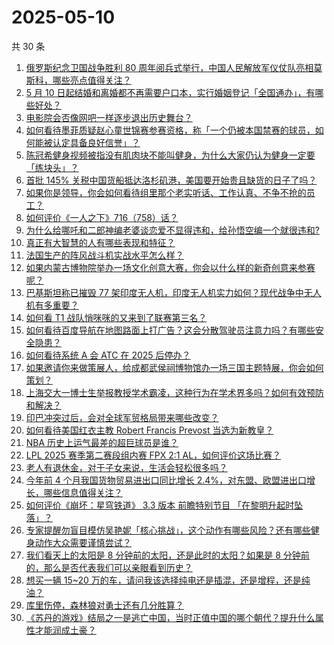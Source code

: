 # 2025-05-10

共 30 条

<!-- BEGIN ZHIHUVIDEO -->
<!-- 最后更新时间 Sat May 10 2025 00:13:39 GMT+0800 (China Standard Time) -->
1. [俄罗斯纪念卫国战争胜利 80 周年阅兵式举行，中国人民解放军仪仗队亮相莫斯科，哪些亮点值得关注？](https://www.zhihu.com/question/1903494137942111658)
1. [5 月 10 日起结婚和离婚都不再需要户口本，实行婚姻登记「全国通办」，有哪些好处？](https://www.zhihu.com/question/1893828674324766743)
1. [电影院会否像网吧一样逐步退出历史舞台？](https://www.zhihu.com/question/1903223641551930740)
1. [如何看待墨菲质疑赵心童世锦赛参赛资格，称「一个仍被本国禁赛的球员，如何能被认定具备良好信誉」？](https://www.zhihu.com/question/1903859936414360405)
1. [陈冠希健身视频被指没有肌肉块不能叫健身，为什么大家仍认为健身一定要「练块头」？](https://www.zhihu.com/question/1900525173792289678)
1. [首批 145% 关税中国货船抵达洛杉矶港，美国要开始贵且缺货的日子了吗？](https://www.zhihu.com/question/1903745570616602816)
1. [如果你是领导，你会如何看待组里那个老实听话、工作认真、不争不抢的员工？](https://www.zhihu.com/question/1903179881988228265)
1. [如何评价《一人之下》716（758）话？](https://www.zhihu.com/question/1904050116882587930)
1. [为什么给哪吒和二郎神编老婆谈恋爱不显得违和，给孙悟空编一个就很违和?](https://www.zhihu.com/question/12412273767)
1. [真正有大智慧的人有哪些表现和特征？](https://www.zhihu.com/question/648163618)
1. [法国生产的阵风战斗机实战水平怎么样？](https://www.zhihu.com/question/1903807139429967501)
1. [如果内蒙古博物院举办一场文化创意大赛，你会以什么样的新奇创意来参赛呢？](https://www.zhihu.com/question/1901011665799054520)
1. [巴基斯坦称已摧毁 77 架印度无人机，印度无人机实力如何？现代战争中无人机有多重要？](https://www.zhihu.com/question/1904223401607917634)
1. [如何看 T1 战队悄咪咪的又来到了联赛第三名？](https://www.zhihu.com/question/1903963098764808218)
1. [如何看待百度导航在地图路面上打广告？这会分散驾驶员注意力吗？有哪些安全隐患？](https://www.zhihu.com/question/1904164566830642800)
1. [如何看待系统 A 会 ATC 在 2025 后停办？](https://www.zhihu.com/question/1903382658479808833)
1. [如果邀请你来做策展⼈，给成都武侯祠博物馆办⼀场三国主题特展，你会如何策划？](https://www.zhihu.com/question/1900939102062384885)
1. [上海交大一博士生举报教授学术霸凌，这种行为在学术界多吗？如何有效预防和解决？](https://www.zhihu.com/question/1903862684702712735)
1. [印巴冲突过后，会对全球军贸格局带来哪些改变？](https://www.zhihu.com/question/1903830607764616420)
1. [如何看待美国红衣主教 Robert Francis Prevost 当选为新教皇？](https://www.zhihu.com/question/1903985124829266289)
1. [NBA 历史上运气最差的超巨球员是谁？](https://www.zhihu.com/question/446382889)
1. [LPL 2025 赛季第二赛段组内赛 FPX 2:1 AL，如何评价这场比赛？](https://www.zhihu.com/question/1904205688097445399)
1. [老人有退休金，对于子女来说，生活会轻松很多吗？](https://www.zhihu.com/question/544715616)
1. [今年前 4 个月我国货物贸易进出口同比增长 2.4%，对东盟、欧盟进出口增长，哪些信息值得关注？](https://www.zhihu.com/question/1904129789322852134)
1. [如何评价《崩坏：星穹铁道》 3.3 版本 前瞻特别节目 「在黎明升起时坠落」？](https://www.zhihu.com/question/1903714956395938864)
1. [专家提醒勿盲目模仿吴艳妮「核心挑战」，这个动作有哪些风险？还有哪些健身动作大众需要谨慎尝试？](https://www.zhihu.com/question/1903086336933594453)
1. [我们看天上的太阳是 8 分钟前的太阳，还是此时的太阳？如果是 8 分钟前的，那么是否代表我们可以亲眼看到历史？](https://www.zhihu.com/question/614860173)
1. [想买一辆 15~20 万的车，请问我该选择纯电还是插混，还是增程，还是纯油？](https://www.zhihu.com/question/1903755165833602601)
1. [库里伤停，森林狼对勇士还有几分胜算？](https://www.zhihu.com/question/1903499676298240237)
1. [《苏丹的游戏》结局之一是逃亡中国，当时正值中国的哪个朝代？提升什么属性才能润成土豪？](https://www.zhihu.com/question/1895983179782943655)
<!-- END ZHIHUVIDEO -->
